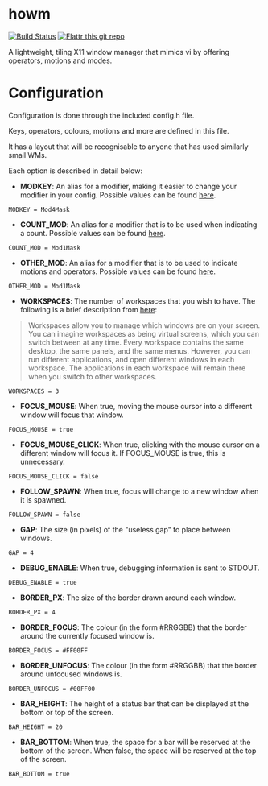 howm
==========

[![Build Status](https://travis-ci.org/HarveyHunt/howm.svg?branch=develop)](https://travis-ci.org/HarveyHunt/howm)
[![Flattr this git repo](http://api.flattr.com/button/flattr-badge-large.png)](https://flattr.com/submit/auto?user_id=harveyhunt&url=https://github.com/HarveyHunt/howm&title=howm&language=&tags=github&category=software) 


A lightweight, tiling X11 window manager that mimics vi by offering operators, motions and modes.

Configuration
==========

Configuration is done through the included config.h file.

Keys, operators, colours, motions and more are defined in this file.

It has a layout that will be recognisable to anyone that has used similarly small WMs.

Each option is described in detail below:

* **MODKEY**: An alias for a modifier, making it easier to change your modifier in your config. Possible values can be found [here](http://www.x.org/releases/X11R7.6/doc/libX11/specs/XKB/xkblib.html#changing_modifiers).

```
MODKEY = Mod4Mask
```

* **COUNT_MOD**: An alias for a modifier that is to be used when indicating a count. Possible values can be found [here](http://www.x.org/releases/X11R7.6/doc/libX11/specs/XKB/xkblib.html#changing_modifiers).

```
COUNT_MOD = Mod1Mask
```

* **OTHER_MOD**: An alias for a modifier that is to be used to indicate motions and operators. Possible values can be found [here](http://www.x.org/releases/X11R7.6/doc/libX11/specs/XKB/xkblib.html#changing_modifiers).

```
OTHER_MOD = Mod1Mask
```

* **WORKSPACES**: The number of workspaces that you wish to have. The following is a brief description from [here](http://linux.about.com/library/gnome/blgnome2n4.htm):

> Workspaces allow you to manage which windows are on your screen. You can imagine workspaces as being virtual screens, which you can switch between at any time. Every workspace contains the same desktop, the same panels, and the same menus. However, you can run different applications, and open different windows in each workspace. The applications in each workspace will remain there when you switch to other workspaces.

```
WORKSPACES = 3
```

* **FOCUS_MOUSE**: When true, moving the mouse cursor into a different window will focus that window.

```
FOCUS_MOUSE = true
```

* **FOCUS_MOUSE_CLICK**: When true, clicking with the mouse cursor on a different window will focus it. If FOCUS_MOUSE is true, this is unnecessary.

```
FOCUS_MOUSE_CLICK = false
```

* **FOLLOW_SPAWN**: When true, focus will change to a new window when it is spawned.

```
FOLLOW_SPAWN = false
```

* **GAP**: The size (in pixels) of the "useless gap" to place between windows.

```
GAP = 4
```

* **DEBUG_ENABLE**: When true, debugging information is sent to STDOUT.

```
DEBUG_ENABLE = true
```

* **BORDER_PX**: The size of the border drawn around each window.

```
BORDER_PX = 4
```

* **BORDER_FOCUS**: The colour (in the form #RRGGBB) that the border around the currently focused window is.

```
BORDER_FOCUS = #FF00FF
```

* **BORDER_UNFOCUS**: The colour (in the form #RRGGBB) that the border around unfocused windows is.

```
BORDER_UNFOCUS = #00FF00
```

* **BAR_HEIGHT**: The height of a status bar that can be displayed at the bottom or top of the screen.

```
BAR_HEIGHT = 20
```

* **BAR_BOTTOM**: When true, the space for a bar will be reserved at the bottom of the screen. When false, the space will be reserved at the top of the screen.

```
BAR_BOTTOM = true
```
